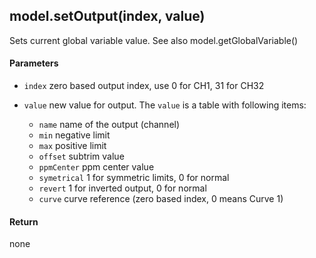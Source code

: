 <!-- This file was generated by the script. Do not edit it, any changes will be lost! -->

## model.setOutput(index, value)



Sets current global variable value. See also model.getGlobalVariable()


#### Parameters

* `index`  zero based output index, use 0 for CH1, 31 for CH32

* `value`  new value for output. The `value` is a table with following items:
  * `name` name of the output (channel)
  * `min` negative limit 
  * `max` positive limit
  * `offset` subtrim value
  * `ppmCenter` ppm center value
  * `symetrical` 1 for symmetric limits, 0 for normal
  * `revert` 1 for inverted output, 0 for normal
  * `curve` curve reference (zero based index, 0 means Curve 1)



#### Return

none

